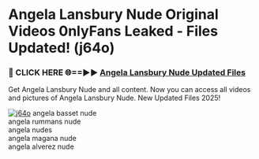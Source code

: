 # Angela Lansbury Nude Original Videos 0nlyFans Leaked - Files Updated! (j64o)

<h3>🔴 CLICK HERE 🌐==►► <a href="https://tinyurl.com/yc6ubb5a" rel="nofollow">Angela Lansbury Nude Updated Files</a></h3>

Get Angela Lansbury Nude and all content. Now you can access all videos and pictures of Angela Lansbury Nude. New Updated Files 2025!

[![j64o](https://i.imgur.com/7eu0CRL.gif)](https://tinyurl.com/yc6ubb5a)
angela basset nude<br>
angela rummans nude<br>
angela nudes<br>
angela magana nude<br>
angela alverez nude